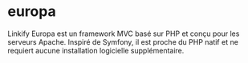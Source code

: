 # europa
Linkify Europa est un framework MVC basé sur PHP et conçu pour les serveurs Apache. Inspiré de Symfony, il est proche du PHP natif et ne requiert aucune installation logicielle supplémentaire.
